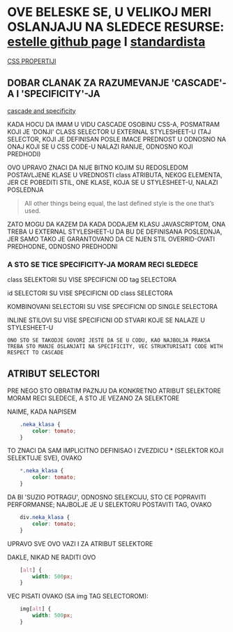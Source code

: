 # OVE BELESKE SE, U VELIKOJ MERI OSLANJAJU NA SLEDECE RESURSE: [estelle github page](https://github.com/estelle/CSS-Workshop) I [standardista](http://www.standardista.com/webstock/#slide1)

[CSS PROPERTIJI](https://meiert.com/en/indices/css-properties/)

## DOBAR CLANAK ZA RAZUMEVANJE 'CASCADE'-A I 'SPECIFICITY'-JA

[cascade and specificity](https://gomakethings.com/understanding-the-cascade-and-specificity-in-css/)

KADA HOCU DA IMAM U VIDU CASCADE OSOBINU CSS-A, POSMATRAM KOJI JE 'DONJI' CLASS SELECTOR U EXTERNAL STYLESHEET-U (TAJ SELECTOR, KOJI JE DEFINISAN POSLE IMACE PREDNOST U ODNOSNO NA ONAJ KOJI SE U CSS CODE-U NALAZI RANIJE, ODNOSNO KOJI PREDHODI)

OVO UPRAVO ZNACI DA NIJE BITNO KOJIM SU REDOSLEDOM POSTAVLJENE KLASE U VREDNOSTI class ATRIBUTA, NEKOG ELEMENTA, JER CE POBEDITI STIL, ONE KLASE, KOJA SE U STYLESHEET-U, NALAZI POSLEDNJA

> All other things being equal, the last defined style is the one that’s used.

ZATO MOGU DA KAZEM DA KADA DODAJEM KLASU JAVASCRIPTOM, ONA TREBA U EXTERNAL STYLESHEET-U DA BU DE DEFINISANA POSLEDNJA, JER SAMO TAKO JE GARANTOVANO DA CE NJEN STIL OVERRID-OVATI PREDHODNE, ODNOSNO PREDHODNI

### A STO SE TICE SPECIFICITY-JA MORAM RECI SLEDECE

class SELEKTORI SU VISE SPECIFICNI OD tag SELECTORA

id SELECTORI SU VISE SPECIFICNI OD class SELECTORA

KOMBINOVANI SELECTORI SU VISE SPECIFICNI OD SINGLE SELECTORA

INLINE STILOVI SU VISE SPECIFICNI OD STVARI KOJE SE NALAZE U STYLESHEET-U

`ONO STO SE TAKODJE GOVORI JESTE DA SE U CODU, KAO NAJBOLJA PRAKSA TREBA STO MANJE OSLANJATI NA SPECIFICITY, VEC STRUKTURISATI CODE WITH RESPECT TO CASCADE`

## ATRIBUT SELECTORI

PRE NEGO STO OBRATIM PAZNJU DA KONKRETNO ATRIBUT SELEKTORE MORAM RECI SLEDECE, A STO JE VEZANO ZA SELEKTORE

NAIME, KADA NAPISEM

```CSS
    .neka_klasa {
        color: tomato;
    }
```

TO ZNACI DA SAM IMPLICITNO DEFINISAO I ZVEZDICU * (SELEKTOR KOJI SELEKTUJE SVE), OVAKO

```CSS
    *.neka_klasa {
        color: tomato;
    }
```

DA BI 'SUZIO POTRAGU', ODNOSNO SELEKCIJU, STO CE POPRAVITI PERFORMANSE; NAJBOLJE JE U SELEKTORU POSTAVITI TAG, OVAKO

```CSS
    div.neka_klasa {
        color: tomato;
    }
```

UPRAVO SVE OVO VAZI I ZA ATRIBUT SELEKTORE

DAKLE, NIKAD NE RADITI OVO

```CSS
    [alt] {
        width: 500px;
    }
```

VEC PISATI OVAKO (SA img TAG SELECTOROM):

```CSS
    img[alt] {
        width: 500px;
    }
```
